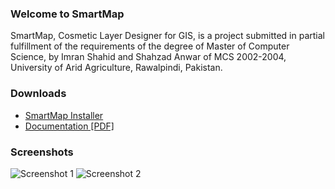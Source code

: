 ### Welcome to SmartMap
SmartMap, Cosmetic Layer Designer for GIS, is a project submitted in partial fulfillment of the requirements of the degree of Master of Computer Science, by Imran Shahid and Shahzad Anwar of MCS 2002-2004, University of Arid Agriculture, Rawalpindi, Pakistan.

### Downloads
* [SmartMap Installer](http://db.tt/qfIpkQFN)
* [Documentation [PDF]](http://db.tt/9jyMlDkb)

### Screenshots
![Screenshot 1](http://db.tt/GEiILe7F)
![Screenshot 2](http://db.tt/I871FVPX)